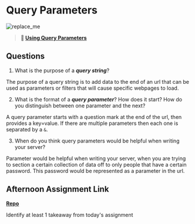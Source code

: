 # Query Parameters

![replace_me](https://codeworks.blob.core.windows.net/public/assets/img/illustrations/placeholder.svg)

> **📖 [Using Query Parameters](https://codeworksacademy.com/fs-student-guide/resources/wk5/01-Query-Parameters)**

## Questions

1. What is the purpose of a ***query string***?

The purpose of a query string is to add data to the end of an url that can be used as parameters or filters that will cause specific webpages to load. 

2. What is the format of a ***query parameter***? How does it start? How do you distinguish between one parameter and the next?

A query parameter starts with a question mark at the end of the url, then provides a key=value. If there are multiple parameters then each one is separated by a `&`.

3. When do you think query parameters would be helpful when writing your server?

Parameter would be helpful when writing your server, when you are trying to section a certain collection of data off to only people that have a certain password. This password would be represented as a parameter in the url.

## Afternoon Assignment Link

**[Repo](https://github.com/PeytonCurr/<ASSIGNMENT_REPO>)**

Identify at least 1 takeaway from today's assignment

